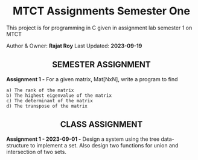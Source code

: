 <div style="text-align:center">

# MTCT Assignments Semester One
</div>
This project is for programming in C given in assignment lab semester 1 on MTCT

Author & Owner: **Rajat Roy** Last Updated: **2023-09-19**


<div style="text-align:center">

## SEMESTER ASSIGNMENT
</div>

**Assignment 1 -** For a given matrix, Mat[NxN], write a program to find

    a) The rank of the matrix
    b) The highest eigenvalue of the matrix
    c) The determinant of the matrix
    d) The transpose of the matrix


<div style="text-align:center">

## CLASS ASSIGNMENT
</div>

**Assignment 1 - 2023-09-01 -** Design a system using the tree data-structure to implement a set. Also design two functions for union and intersection of two sets.
